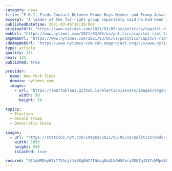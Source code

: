 ```yaml
---
category: news
title: "F.B.I. Finds Contact Between Proud Boys Member and Trump Associate Before Riot"
excerpt: "A leader of the far-right group separately said he had been in touch with Roger Stone, but an official said it was not the same contact investigators found through electronic communications records."
publishedDateTime: 2021-03-05T16:39:00Z
originalUrl: "https://www.nytimes.com/2021/03/05/us/politics/capitol-riot-trump.html"
webUrl: "https://www.nytimes.com/2021/03/05/us/politics/capitol-riot-trump.html"
ampWebUrl: "https://www.nytimes.com/2021/03/05/us/politics/capitol-riot-trump.amp.html"
cdnAmpWebUrl: "https://www-nytimes-com.cdn.ampproject.org/c/s/www.nytimes.com/2021/03/05/us/politics/capitol-riot-trump.amp.html"
type: article
quality: 131
heat: 131
published: true

provider:
  name: New York Times
  domain: nytimes.com
  images:
    - url: "https://smartableai.github.io/election/assets/images/organizations/nytimes.com-50x50.jpg"
      width: 50
      height: 50

topics:
  - Election
  - Donald Trump
  - Democratic Voice

images:
  - url: "https://static01.nyt.com/images/2021/03/05/us/politics/05dc-investigate1/05dc-investigate1-facebookJumbo.jpg"
    width: 1050
    height: 550
    isCached: true

secured: "Of1uHMQkyETiTTV5cyl1vB8qKWC4TALqq8m3LVQW5CkrqZRkTq43S7sWMpsKLl4p4ZFyox5Y3n5GSr0saV4ZYVbC+aXonsGtjeeaSs9W9zMKH7iE32gUtVsRVHC5TsUwo4bz6pDABOJ4JOghea3BsKaUvk8+2rqQHSsm3iZm+SAzP+e0H6I0yejcHFKqxN/uUhCSCC5En80gXdD/E3L4gekXxgfZQ/0U7/7uzwo/lobfQSrIm05wLBClUHXz4J2Uu9nilXvMJaipM8OcVdfiw5VWyz+aTBKyEXCL7w+KQDskXeo/MMwO1OjcstYhIFIh1ip23cV9FJ+BCDRYYkSAlSKOR4v1FeqZMciAQ6PNMx4=;e5NFRbnojZJvpYgKdurHgw=="
---
```


